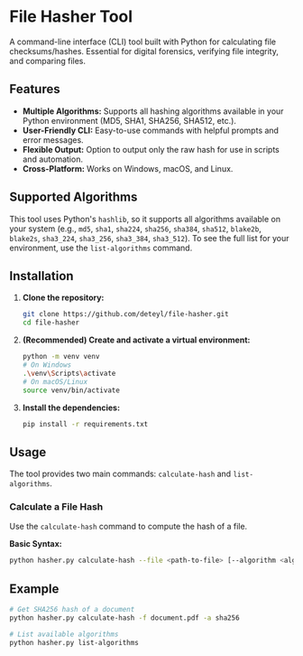 # File Hasher Tool

A command-line interface (CLI) tool built with Python for calculating file checksums/hashes. Essential for digital forensics, verifying file integrity, and comparing files.

## Features

*   **Multiple Algorithms:** Supports all hashing algorithms available in your Python environment (MD5, SHA1, SHA256, SHA512, etc.).
*   **User-Friendly CLI:** Easy-to-use commands with helpful prompts and error messages.
*   **Flexible Output:** Option to output only the raw hash for use in scripts and automation.
*   **Cross-Platform:** Works on Windows, macOS, and Linux.

## Supported Algorithms

This tool uses Python's `hashlib`, so it supports all algorithms available on your system (e.g., `md5`, `sha1`, `sha224`, `sha256`, `sha384`, `sha512`, `blake2b`, `blake2s`, `sha3_224`, `sha3_256`, `sha3_384`, `sha3_512`). To see the full list for your environment, use the `list-algorithms` command.

## Installation

1.  **Clone the repository:**
    ```bash
    git clone https://github.com/deteyl/file-hasher.git
    cd file-hasher
    ```

2.  **(Recommended) Create and activate a virtual environment:**
    ```bash
    python -m venv venv
    # On Windows
    .\venv\Scripts\activate
    # On macOS/Linux
    source venv/bin/activate
    ```

3.  **Install the dependencies:**
    ```bash
    pip install -r requirements.txt
    ```

## Usage

The tool provides two main commands: `calculate-hash` and `list-algorithms`.

### Calculate a File Hash

Use the `calculate-hash` command to compute the hash of a file.

**Basic Syntax:**
```bash
python hasher.py calculate-hash --file <path-to-file> [--algorithm <algorithm-name>] [--quiet]
```

## Example
```bash
# Get SHA256 hash of a document
python hasher.py calculate-hash -f document.pdf -a sha256

# List available algorithms
python hasher.py list-algorithms
```
